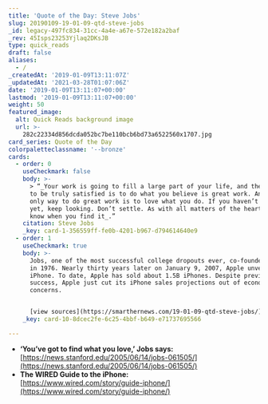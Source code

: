 ```yaml
---
title: 'Quote of the Day: Steve Jobs'
slug: 20190109-19-01-09-qtd-steve-jobs
_id: legacy-497fc834-31cc-4a4e-a67e-572e182a2baf
_rev: 45Isps23253Yjlaq2DKsJB
type: quick_reads
draft: false
aliases:
  - /
_createdAt: '2019-01-09T13:11:07Z'
_updatedAt: '2021-03-28T01:07:06Z'
date: '2019-01-09T13:11:07+00:00'
lastmod: '2019-01-09T13:11:07+00:00'
weight: 50
featured_image:
  alt: Quick Reads background image
  url: >-
    282c22334d856dcda052bc7be110bcb6bd73a6522560x1707.jpg
card_series: Quote of the Day
colorpaletteclassname: '--bronze'
cards:
  - order: 0
    useCheckmark: false
    body: >-
      > “_Your work is going to fill a large part of your life, and the only way
      to be truly satisfied is to do what you believe is great work. And the
      only way to do great work is to love what you do. If you haven’t found it
      yet, keep looking. Don’t settle. As with all matters of the heart, you’ll
      know when you find it_.”
    citation: Steve Jobs
    _key: card-1-356559ff-fe0b-4201-b967-d794614640e9
  - order: 1
    useCheckmark: true
    body: >-
      Jobs, one of the most successful college dropouts ever, co-founded Apple
      in 1976. Nearly thirty years later on January 9, 2007, Apple unveiled the
      iPhone. To date, Apple has sold about 1.5B iPhones. Despite previous
      success, Apple just cut its iPhone sales projections out of economic
      concerns.


      [view sources](https://smarthernews.com/19-01-09-qtd-steve-jobs/)
    _key: card-10-8dcec2fe-6c25-4bbf-b649-e71737695566

---
```

* **‘You’ve got to find what you love,’ Jobs says:**  
[https://news.stanford.edu/2005/06/14/jobs-061505/](https://news.stanford.edu/2005/06/14/jobs-061505/)
* **The WIRED Guide to the iPhone:**  
[https://www.wired.com/story/guide-iphone/](https://www.wired.com/story/guide-iphone/)